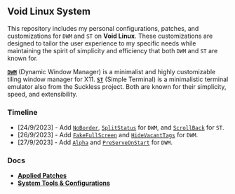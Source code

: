 ## Void Linux System

This repository includes my personal configurations, patches, and customizations for `DWM` and `ST` on **Void Linux**. These customizations are designed to tailor the user experience to my specific needs while maintaining the spirit of simplicity and efficiency that both `DWM` and `ST` are known for.

**[`DWM`](https://st.suckless.org/)** (Dynamic Window Manager) is a minimalist and highly customizable tiling window manager for X11. **[`ST`](https://dwm.suckless.org/)** (Simple Terminal) is a minimalistic terminal emulator also from the Suckless project. Both are known for their simplicity, speed, and extensibility.

### Timeline

- [24/9/2023] - Add [`NoBorder`](https://dwm.suckless.org/patches/noborder/), [`SplitStatus`](https://dwm.suckless.org/patches/splitstatus/) for `DWM`, and [`ScrollBack`](https://st.suckless.org/patches/scrollback/) for `ST`.
- [26/9/2023] - Add [`FakeFullScreen`](https://dwm.suckless.org/patches/fakefullscreen/) and [`HideVacantTags`](https://dwm.suckless.org/patches/hide_vacant_tags/) for `DWM`.
- [27/9/2023] - Add [`Alpha`](https://dwm.suckless.org/patches/alpha/) and [`PreServeOnStart`](https://dwm.suckless.org/patches/preserveonrestart/) for `DWM`.

### Docs

- **[Applied Patches](patches/README.md)**
- **[System Tools & Configurations](configurations/README.md)**